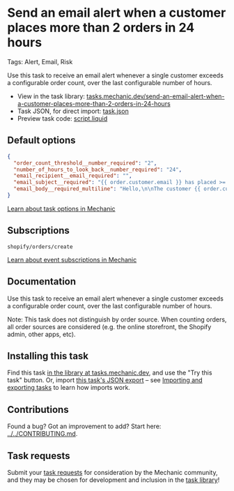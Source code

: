 # Send an email alert when a customer places more than 2 orders in 24 hours

Tags: Alert, Email, Risk

Use this task to receive an email alert whenever a single customer exceeds a configurable order count, over the last configurable number of hours.

* View in the task library: [tasks.mechanic.dev/send-an-email-alert-when-a-customer-places-more-than-2-orders-in-24-hours](https://tasks.mechanic.dev/send-an-email-alert-when-a-customer-places-more-than-2-orders-in-24-hours)
* Task JSON, for direct import: [task.json](../../tasks/send-an-email-alert-when-a-customer-places-more-than-2-orders-in-24-hours.json)
* Preview task code: [script.liquid](./script.liquid)

## Default options

```json
{
  "order_count_threshold__number_required": "2",
  "number_of_hours_to_look_back__number_required": "24",
  "email_recipient__email_required": "",
  "email_subject__required": "{{ order.customer.email }} has placed >= 2 orders in the last 24 hours",
  "email_body__required_multiline": "Hello,\n\nThe customer {{ order.customer.email }} has exceeded the configured order threshold.\n\n<a href=\"https://{{ shop.domain }}/admin/customers/{{ order.customer.id }}\">Manage this customer in Shopify</a>\n\nThanks,\nMechanic, for {{ shop.name }}"
}
```

[Learn about task options in Mechanic](https://learn.mechanic.dev/core/tasks/options)

## Subscriptions

```liquid
shopify/orders/create
```

[Learn about event subscriptions in Mechanic](https://learn.mechanic.dev/core/tasks/subscriptions)

## Documentation

Use this task to receive an email alert whenever a single customer exceeds a configurable order count, over the last configurable number of hours.

Note: This task does not distinguish by order source. When counting orders, all order sources are considered (e.g. the online storefront, the Shopify admin, other apps, etc).

## Installing this task

Find this task [in the library at tasks.mechanic.dev](https://tasks.mechanic.dev/send-an-email-alert-when-a-customer-places-more-than-2-orders-in-24-hours), and use the "Try this task" button. Or, import [this task's JSON export](../../tasks/send-an-email-alert-when-a-customer-places-more-than-2-orders-in-24-hours.json) – see [Importing and exporting tasks](https://learn.mechanic.dev/core/tasks/import-and-export) to learn how imports work.

## Contributions

Found a bug? Got an improvement to add? Start here: [../../CONTRIBUTING.md](../../CONTRIBUTING.md).

## Task requests

Submit your [task requests](https://mechanic.canny.io/task-requests) for consideration by the Mechanic community, and they may be chosen for development and inclusion in the [task library](https://tasks.mechanic.dev/)!

